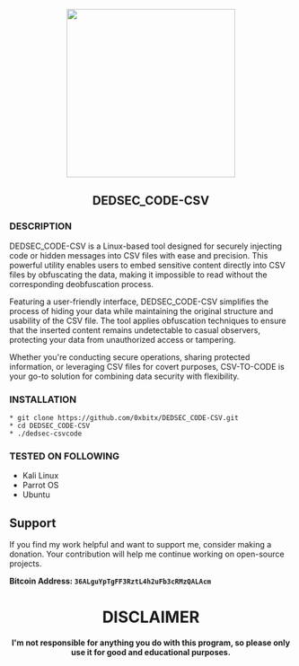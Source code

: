 

<p align="center">
<img src="https://cdn-icons-png.flaticon.com/512/236/236652.png", width="300", height="300">
</p>

<h2 align="center">DEDSEC_CODE-CSV</h2>

### DESCRIPTION
DEDSEC_CODE-CSV is a Linux-based tool designed for securely injecting code or hidden messages into CSV files with ease and precision. This powerful utility enables users to embed sensitive content directly into CSV files by obfuscating the data, making it impossible to read without the corresponding deobfuscation process.

Featuring a user-friendly interface, DEDSEC_CODE-CSV simplifies the process of hiding your data while maintaining the original structure and usability of the CSV file. The tool applies obfuscation techniques to ensure that the inserted content remains undetectable to casual observers, protecting your data from unauthorized access or tampering.

Whether you're conducting secure operations, sharing protected information, or leveraging CSV files for covert purposes, CSV-TO-CODE is your go-to solution for combining data security with flexibility.

### INSTALLATION
    * git clone https://github.com/0xbitx/DEDSEC_CODE-CSV.git
    * cd DEDSEC_CODE-CSV
    * ./dedsec-csvcode

### TESTED ON FOLLOWING
* Kali Linux 
* Parrot OS 
* Ubuntu

## Support

If you find my work helpful and want to support me, consider making a donation. Your contribution will help me continue working on open-source projects.

**Bitcoin Address: `36ALguYpTgFF3RztL4h2uFb3cRMzQALAcm`**
   
<h1 align="center"> DISCLAIMER </h1>

<h4 align="center">I'm not responsible for anything you do with this program, so please only use it for good and educational purposes. </h4>
